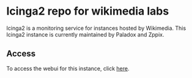 # Icinga2 repo for wikimedia labs
Icinga2 is a monitoring service for instances hosted by Wikimedia. This Icinga2 instance is currently maintained by Paladox and Zppix.
## Access
To access the webui for this instance, click [here](www.gerrit-icinga.wmflabs.org).

